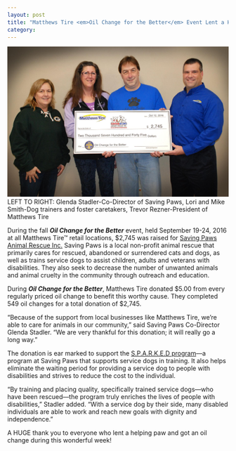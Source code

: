 ```yaml
---
layout: post
title: "Matthews Tire <em>Oil Change for the Better</em> Event Lent a Helping Paw!"
category:
---
```


![Tires](/img/OC4B-Check-Presentation.jpg)
LEFT TO RIGHT: Glenda Stadler-Co-Director of Saving Paws, Lori and Mike Smith-Dog trainers and foster caretakers, Trevor Rezner-President of Matthews Tire

During the fall ***Oil Change for the Better*** event, held September 19-24, 2016 at all Matthews Tire™ retail locations, $2,745 was raised for [Saving Paws Animal Rescue Inc.](http://www.savingpaws.com/) Saving Paws is a local non-profit animal rescue that primarily cares for rescued, abandoned or surrendered cats and dogs, as well as trains service dogs to assist children, adults and veterans with disabilities. They also seek to decrease the number of unwanted animals and animal cruelty in the community through outreach and education.

During ***Oil Change for the Better***, Matthews Tire donated $5.00 from every regularly priced oil change to benefit this worthy cause. They completed 549 oil changes for a total donation of $2,745.  

“Because of the support from local businesses like Matthews Tire, we’re able to care for animals in our community,” said Saving Paws Co-Director Glenda Stadler. “We are very thankful for this donation; it will really go a long way.”  

The donation is ear marked to support the [S.P.A.R.K.E.D program](http://www.savingpaws.com/s-p-a-r-k-e-d-program)&mdash;a program at Saving Paws that supports service dogs in training. It also helps eliminate the waiting period for providing a service dog to people with disabilities and strives to reduce the cost to the individual.

“By training and placing quality, specifically trained service dogs&mdash;who have been rescued&mdash;the program truly enriches the lives of people with disabilities,” Stadler added. “With a service dog by their side, many disabled individuals are able to work and reach new goals with dignity and independence.”  

A HUGE thank you to everyone who lent a helping paw and got an oil change during this wonderful week!
